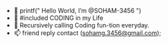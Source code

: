 - 👋 printf(" Hello World, I’m @SOHAM-3456 ")
- 👀 #included CODING in my Life
- 🌱 Recursively calling Coding fun-tion everyday. 
- 📫 friend reply contact (sohamg.3456@gmail.com);
